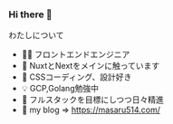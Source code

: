 ### Hi there 👋

わたしについて
- 👨‍⚕️ フロントエンドエンジニア
- 💪 NuxtとNextをメインに触っています
- 🤴 CSSコーディング、設計好き
- 💡 GCP,Golang勉強中
- 🐥 フルスタックを目標にしつつ日々精進
- 📖 my blog => https://masaru514.com/

<!--
**masaru514/masaru514** is a ✨ _special_ ✨ repository because its `README.md` (this file) appears on your GitHub profile.

Here are some ideas to get you started:

- 🔭 I’m currently working on ...
- 🌱 I’m currently learning ...
- 👯 I’m looking to collaborate on ...
- 🤔 I’m looking for help with ...
- 💬 Ask me about ...
- 📫 How to reach me: ...
- 😄 Pronouns: ...
- ⚡ Fun fact: ...
-->
